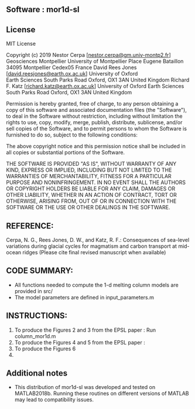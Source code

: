## Software : mor1d-sl


## License 

MIT License

Copyright (c) 2019
    Nestor Cerpa [nestor.cerpa@gm.univ-montp2.fr] 
	  Geosciences Montpellier
          University of Montpellier 
          Place Eugene Bataillon 
          34095 Montpellier Cedex05 
          France
    David Rees Jones [david.reesjones@earth.ox.ac.uk] 
	  University of Oxford 	  
	  Earth Sciences
	  South Parks Road
	  Oxford, OX1 3AN
	  United Kingdom
    Richard F. Katz [richard.katz@earth.ox.ac.uk]
          University of Oxford
          Earth Sciences
          South Parks Road
          Oxford, OX1 3AN
          United Kingdom

Permission is hereby granted, free of charge, to any person obtaining a copy
of this software and associated documentation files (the "Software"), to deal
in the Software without restriction, including without limitation the rights
to use, copy, modify, merge, publish, distribute, sublicense, and/or sell
copies of the Software, and to permit persons to whom the Software is
furnished to do so, subject to the following conditions:

The above copyright notice and this permission notice shall be included in all
copies or substantial portions of the Software.

THE SOFTWARE IS PROVIDED "AS IS", WITHOUT WARRANTY OF ANY KIND, EXPRESS OR
IMPLIED, INCLUDING BUT NOT LIMITED TO THE WARRANTIES OF MERCHANTABILITY,
FITNESS FOR A PARTICULAR PURPOSE AND NONINFRINGEMENT. IN NO EVENT SHALL THE
AUTHORS OR COPYRIGHT HOLDERS BE LIABLE FOR ANY CLAIM, DAMAGES OR OTHER
LIABILITY, WHETHER IN AN ACTION OF CONTRACT, TORT OR OTHERWISE, ARISING FROM,
OUT OF OR IN CONNECTION WITH THE SOFTWARE OR THE USE OR OTHER DEALINGS IN THE
SOFTWARE.

## REFERENCE: 
Cerpa, N. G., Rees Jones, D. W., and Katz, R. F.:
Consequences of sea-level variations during glacial cycles for magmatism and carbon transport at mid-ocean ridges 
(Please cite final revised manuscript when available)

## CODE SUMMARY: 
* All functions needed to compute the 1-d melting column models are provided in src/
* The model parameters are defined in input_parameters.m

## INSTRUCTIONS:
1. To produce the Figures 2 and 3 from the EPSL paper : Run column_mor1d.m
2. To produce the Figures 4 and 5 from the EPSL paper :
3. To produce the Figures 6 
4. 


## Additional notes 

* This distribution of mor1d-sl was developed and tested on MATLAB2018b. 
Running these routines on different versions of MATLAB may lead to compatibility issues.
